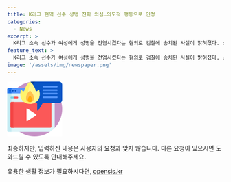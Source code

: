 ```yaml
---
title: K리그 현역 선수 성병 전파 의심…의도적 행동으로 인정
categories:
  - News
excerpt: >
  K리그 소속 선수가 여성에게 성병을 전염시켰다는 혐의로 검찰에 송치된 사실이 밝혀졌다. 상해 혐의로 불구속 송치된 30대 남성 A씨는 헤르페스 2형에 감염됐음에도 여성과 성관계를 가져 병을 옮긴 혐의를 받고 있다. 경찰은 A씨가 병에 감염됐음을 알면서 성관계를 가졌다고 밝혔으며, 해당 구단은 사실 확인 후 조치를 취할 예정이라 밝혔다. (총 150자)
feature_text: >
  K리그 소속 선수가 여성에게 성병을 전염시켰다는 혐의로 검찰에 송치된 사실이 밝혀졌다. 상해 혐의로 불구속 송치된 30대 남성 A씨는 헤르페스 2형에 감염됐음에도 여성과 성관계를 가져 병을 옮긴 혐의를 받고 있다. 경찰은 A씨가 병에 감염됐음을 알면서 성관계를 가졌다고 밝혔으며, 해당 구단은 사실 확인 후 조치를 취할 예정이라 밝혔다. (총 150자)
image: '/assets/img/newspaper.png'
---
```


<p><img src="/assets/img/news.png" alt="rentncar 속보" /></p>

<p>죄송하지만, 입력하신 내용은 사용자의 요청과 맞지 않습니다. 다른 요청이 있으시면 도와드릴 수 있도록 안내해주세요.</p>
유용한 생활 정보가 필요하시다면, <a href="https://opensis.kr" rel="dofollow">opensis.kr</a>



